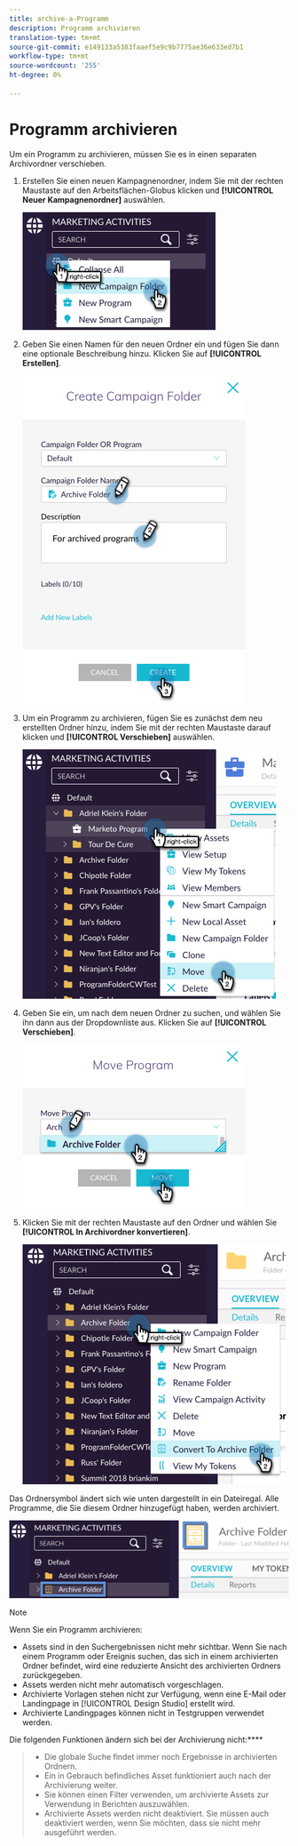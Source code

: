 ```yaml
---
title: archive-a-Programm
description: Programm archivieren
translation-type: tm+mt
source-git-commit: e149133a5383faaef5e9c9b7775ae36e633ed7b1
workflow-type: tm+mt
source-wordcount: '255'
ht-degree: 0%

---
```



# Programm archivieren

Um ein Programm zu archivieren, müssen Sie es in einen separaten Archivordner verschieben.

1. Erstellen Sie einen neuen Kampagnenordner, indem Sie mit der rechten Maustaste auf den Arbeitsflächen-Globus klicken und **[!UICONTROL Neuer Kampagnenordner]** auswählen.

   ![Bild eins](/help/sky/assets/programs/archive-a-program/archive-a-program-1.png)

1. Geben Sie einen Namen für den neuen Ordner ein und fügen Sie dann eine optionale Beschreibung hinzu. Klicken Sie auf **[!UICONTROL Erstellen]**.

   ![Bild zwei](/help/sky/assets/programs/archive-a-program/archive-a-program-2.png)

1. Um ein Programm zu archivieren, fügen Sie es zunächst dem neu erstellten Ordner hinzu, indem Sie mit der rechten Maustaste darauf klicken und **[!UICONTROL Verschieben]** auswählen.

   ![Bild drei](/help/sky/assets/programs/archive-a-program/archive-a-program-3.png)

1. Geben Sie ein, um nach dem neuen Ordner zu suchen, und wählen Sie ihn dann aus der Dropdownliste aus. Klicken Sie auf **[!UICONTROL Verschieben]**.

   ![Bild vier](/help/sky/assets/programs/archive-a-program/archive-a-program-4.png)

1. Klicken Sie mit der rechten Maustaste auf den Ordner und wählen Sie **[!UICONTROL In Archivordner konvertieren]**.

   ![Bild fünf](/help/sky/assets/programs/archive-a-program/archive-a-program-5.png)

Das Ordnersymbol ändert sich wie unten dargestellt in ein Dateiregal. Alle Programme, die Sie diesem Ordner hinzugefügt haben, werden archiviert.

![Bild sechs](/help/sky/assets/programs/archive-a-program/archive-a-program-6.png)

>[!NOTE]
>
>Wenn Sie ein Programm archivieren:
>
>* Assets sind in den Suchergebnissen nicht mehr sichtbar. Wenn Sie nach einem Programm oder Ereignis suchen, das sich in einem archivierten Ordner befindet, wird eine reduzierte Ansicht des archivierten Ordners zurückgegeben.
>* Assets werden nicht mehr automatisch vorgeschlagen.
>* Archivierte Vorlagen stehen nicht zur Verfügung, wenn eine E-Mail oder Landingpage in [!UICONTROL Design Studio] erstellt wird.
>* Archivierte Landingpages können nicht in Testgruppen verwendet werden.

>
>
Die folgenden Funktionen ändern sich bei der Archivierung nicht:****
>
>* Die globale Suche findet immer noch Ergebnisse in archivierten Ordnern.
>* Ein in Gebrauch befindliches Asset funktioniert auch nach der Archivierung weiter.
>* Sie können einen Filter verwenden, um archivierte Assets zur Verwendung in Berichten auszuwählen.
>* Archivierte Assets werden nicht deaktiviert. Sie müssen auch deaktiviert werden, wenn Sie möchten, dass sie nicht mehr ausgeführt werden.

